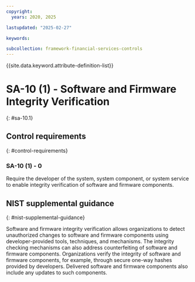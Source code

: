 ```yaml
---
copyright:
  years: 2020, 2025

lastupdated: "2025-02-27"

keywords:

subcollection: framework-financial-services-controls
---
```


{{site.data.keyword.attribute-definition-list}}

# SA-10 (1) -  Software and Firmware Integrity Verification
{: #sa-10.1}

## Control requirements
{: #control-requirements}



### SA-10 (1) - 0


Require the developer of the system, system component, or system service to enable integrity verification of software and firmware components.












## NIST supplemental guidance
{: #nist-supplemental-guidance}

Software and firmware integrity verification allows organizations to detect unauthorized changes to software and firmware components using developer-provided tools, techniques, and mechanisms. The integrity checking mechanisms can also address counterfeiting of software and firmware components. Organizations verify the integrity of software and firmware components, for example, through secure one-way hashes provided by developers. Delivered software and firmware components also include any updates to such components.
